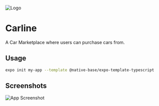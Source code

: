 ![Logo](https://gdurl.com/jV_R)

# Carline

A Car Marketplace where users can purchase cars from.

## Usage

```sh
expo init my-app --template @native-base/expo-template-typescript
```

## Screenshots

![App Screenshot](https://gdurl.com/vjEd)

